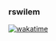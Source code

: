 ### rswilem

[![wakatime](https://wakatime.com/badge/user/b8ee0ed8-d445-4d0a-a259-a4e7c6bada5c.svg)](https://wakatime.com/@b8ee0ed8-d445-4d0a-a259-a4e7c6bada5c)

